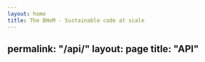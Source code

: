 ```yaml
---
layout: home
title: The BHoM - Sustainable code at scale
---
```

permalink: "/api/"
layout: page
title: "API"
---